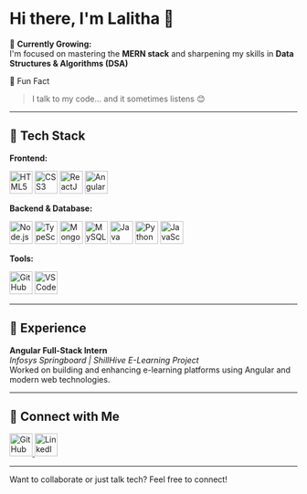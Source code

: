 # Hi there, I'm Lalitha 👋

🌱 **Currently Growing:**  
I'm focused on mastering the **MERN stack** and sharpening my skills in **Data Structures & Algorithms (DSA)**


🤖 Fun Fact

> I talk to my code... and it sometimes listens 😊

---

## 🚀 Tech Stack

**Frontend:**  
<p>
  <img src="https://cdn.jsdelivr.net/gh/devicons/devicon/icons/html5/html5-original.svg" height="40" alt="HTML5" />
  <img src="https://cdn.jsdelivr.net/gh/devicons/devicon/icons/css3/css3-original.svg" height="40" alt="CSS3" />
  <img src="https://cdn.jsdelivr.net/gh/devicons/devicon/icons/react/react-original.svg" height="40" alt="ReactJS" />
  <img src="https://cdn.jsdelivr.net/gh/devicons/devicon/icons/angularjs/angularjs-original.svg" height="40" alt="AngularJS" />
</p>

**Backend & Database:**  
<p>
  <img src="https://cdn.jsdelivr.net/gh/devicons/devicon/icons/nodejs/nodejs-original.svg" height="40" alt="Node.js" />
  <img src="https://cdn.jsdelivr.net/gh/devicons/devicon/icons/typescript/typescript-original.svg" height="40" alt="TypeScript" />
  <img src="https://cdn.jsdelivr.net/gh/devicons/devicon/icons/mongodb/mongodb-original.svg" height="40" alt="MongoDB" />
  <img src="https://cdn.jsdelivr.net/gh/devicons/devicon/icons/mysql/mysql-original.svg" height="40" alt="MySQL" />
  <img src="https://cdn.jsdelivr.net/gh/devicons/devicon/icons/java/java-original.svg" height="40" alt="Java" />
  <img src="https://cdn.jsdelivr.net/gh/devicons/devicon/icons/python/python-original.svg" height="40" alt="Python" />
  <img src="https://cdn.jsdelivr.net/gh/devicons/devicon/icons/javascript/javascript-original.svg" height="40" alt="JavaScript" />
</p>

**Tools:**  
<p>
  <img src="https://cdn.jsdelivr.net/gh/devicons/devicon/icons/github/github-original.svg" height="40" alt="GitHub" />
  <img src="https://cdn.jsdelivr.net/gh/devicons/devicon/icons/vscode/vscode-original.svg" height="40" alt="VS Code" />
</p>

---

## 💼 Experience

**Angular Full-Stack Intern**  
_Infosys Springboard | ShillHive E-Learning Project_  
Worked on building and enhancing e-learning platforms using Angular and modern web technologies.

---

## 🌟 Connect with Me

<p>
  <a href="https://github.com/Lalitha216" target="_blank">
    <img src="https://cdn.jsdelivr.net/gh/devicons/devicon/icons/github/github-original.svg" height="40" alt="GitHub"/>
  </a>
  <a href="https://www.linkedin.com/in/lalitha-kuppa-a54033291/" target="_blank">
    <img src="https://th.bing.com/th/id/R.3ffcfcb93b1527cb663e7da9ac9c0ea5?rik=CKmzAKJa%2bUhZQg&riu=http%3a%2f%2ftechssocial.net%2fwp-content%2fuploads%2f2016%2f04%2fLinkedin.png&ehk=KWqXTlbLnBXcZn3raMCm1F617Iqv97CzM3ix2T02NXU%3d&risl=&pid=ImgRaw&r=0" height="40" alt="LinkedIn"/>
  </a>
</p>

---

Want to collaborate or just talk tech? Feel free to connect!
